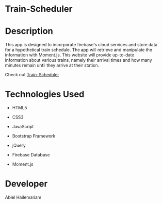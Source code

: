 # Train-Scheduler

# Description

This app is designed to incorporate firebase's cloud services and store data for a hypothetical train schedule.
The app will retrieve and manipulate the information with Moment.js. This website will provide up-to-date information about various trains, namely their arrival times and how many minutes remain until they arrive at their station.


Check out [Train-Scheduler](https://abielh06.github.io/Train-Scheduler/)

# Technologies Used
  * HTML5
  
  * CSS3
 
  * JavaScript
  
  * Bootstrap Framework
  
  * jQuery
  
  * Firebase Database
  
  * Moment.js

# Developer

Abiel Hailemariam
